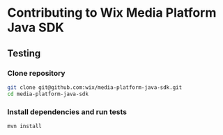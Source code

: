 # Contributing to Wix Media Platform Java SDK

## Testing

### Clone repository

```bash
git clone git@github.com:wix/media-platform-java-sdk.git
cd media-platform-java-sdk
```

### Install dependencies and run tests

```bash
mvn install
```